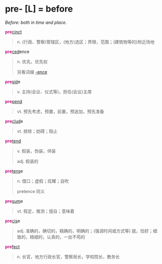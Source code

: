 # pre- [L] = before

*Before: both in time and place.*

<b style="color: #C71585;">pre</b>[cinct](_cinct_.md)
> n. (行政、警察)管辖区，(地方)选区；界限，范围；(建筑物等的)附近场地

<b style="color: #C71585;">pre</b>[ced](_ced_.md)ence
> n. 优先，优先权
>
> 另看词缀 [-ence](-ence.md)

<b style="color: #C71585;">pre</b>[sid](_sid_.md)e
> v. 主持(会议、仪式等)，担任(会议)主席

<b style="color: #C71585;">pre</b>[pend](_pend_.md)
> vt. 预先考虑，预置，前置，预追加，预先准备

<b style="color: #C71585;">pre</b>[clud](_clud_.md)e
> vt. 排除；妨碍；阻止

<b style="color: #C71585;">pre</b>[tend](_tend_.md)
> v. 假装，伪装，佯装
>
> adj. 假装的

<b style="color: #C71585;">pre</b>[tens](_tend_.md)e
> n. 借口；虚假；炫耀；自吹
>
> pretence 同义

<b style="color: #C71585;">pre</b>[sum](_sum_.1.md)e
> vt. 假定，推测；擅自；意味着

<b style="color: #C71585;">pre</b>[cis](_cid_.md)e
> adj. 准确的，确切的，精确的，明确的；(强调时间或方式等) 就，恰好；细致的，精细的，认真的，一丝不苟的

<b style="color: #C71585;">pre</b>[fect](_fic_.md)
> n. 长官，地方行政长官，警察局长，学校院长，教务长
